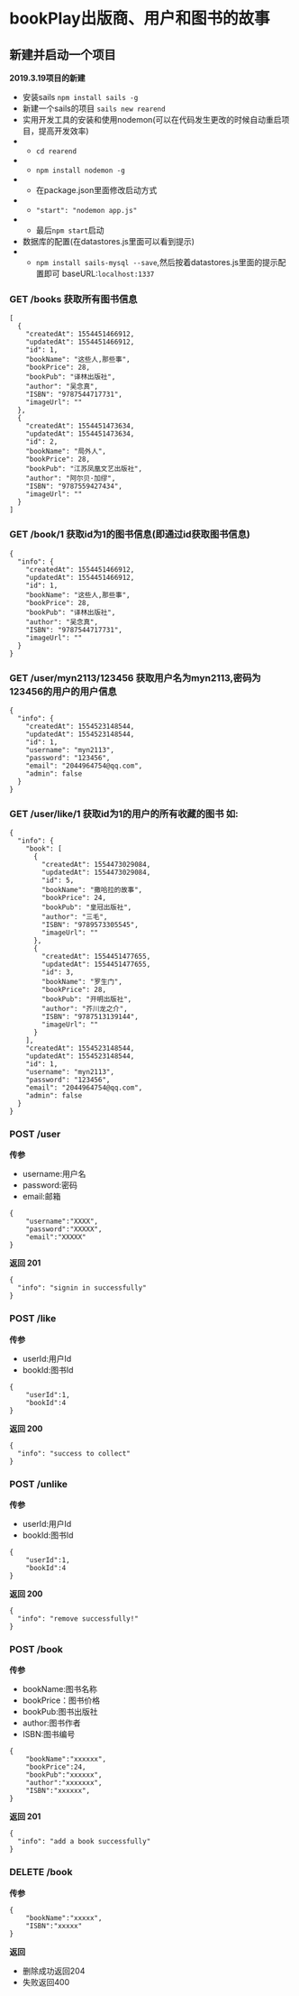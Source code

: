 # bookPlay出版商、用户和图书的故事

## 新建并启动一个项目

**2019.3.19项目的新建**
- 安装sails
`npm install sails -g`
- 新建一个sails的项目
`sails new rearend`
- 实用开发工具的安装和使用nodemon(可以在代码发生更改的时候自动重启项目，提高开发效率)
- - `cd rearend`
- - `npm install nodemon -g`
- - 在package.json里面修改启动方式
- - `"start": "nodemon app.js"`
- - 最后`npm start`启动
- 数据库的配置(在datastores.js里面可以看到提示)
- - `npm install sails-mysql --save`,然后按着datastores.js里面的提示配置即可
baseURL:`localhost:1337`

### GET /books  获取所有图书信息
```
[
  {
    "createdAt": 1554451466912,
    "updatedAt": 1554451466912,
    "id": 1,
    "bookName": "这些人,那些事",
    "bookPrice": 28,
    "bookPub": "译林出版社",
    "author": "吴念真",
    "ISBN": "9787544717731",
    "imageUrl": ""
  },
  {
    "createdAt": 1554451473634,
    "updatedAt": 1554451473634,
    "id": 2,
    "bookName": "局外人",
    "bookPrice": 28,
    "bookPub": "江苏凤凰文艺出版社",
    "author": "阿尔贝·加缪",
    "ISBN": "9787559427434",
    "imageUrl": ""
  }
]
  ```
### GET /book/1 获取id为1的图书信息(即通过id获取图书信息)
```
{
  "info": {
    "createdAt": 1554451466912,
    "updatedAt": 1554451466912,
    "id": 1,
    "bookName": "这些人,那些事",
    "bookPrice": 28,
    "bookPub": "译林出版社",
    "author": "吴念真",
    "ISBN": "9787544717731",
    "imageUrl": ""
  }
}
```
### GET /user/myn2113/123456  获取用户名为myn2113,密码为123456的用户的用户信息
```
{
  "info": {
    "createdAt": 1554523148544,
    "updatedAt": 1554523148544,
    "id": 1,
    "username": "myn2113",
    "password": "123456",
    "email": "2044964754@qq.com",
    "admin": false
  }
}
```
### GET /user/like/1  获取id为1的用户的所有收藏的图书 如:
```
{
  "info": {
    "book": [
      {
        "createdAt": 1554473029084,
        "updatedAt": 1554473029084,
        "id": 5,
        "bookName": "撒哈拉的故事",
        "bookPrice": 24,
        "bookPub": "皇冠出版社",
        "author": "三毛",
        "ISBN": "9789573305545",
        "imageUrl": ""
      },
      {
        "createdAt": 1554451477655,
        "updatedAt": 1554451477655,
        "id": 3,
        "bookName": "罗生门",
        "bookPrice": 28,
        "bookPub": "开明出版社",
        "author": "芥川龙之介",
        "ISBN": "9787513139144",
        "imageUrl": ""
      }
    ],
    "createdAt": 1554523148544,
    "updatedAt": 1554523148544,
    "id": 1,
    "username": "myn2113",
    "password": "123456",
    "email": "2044964754@qq.com",
    "admin": false
  }
}
```

### POST /user
**传参**
- username:用户名
- password:密码
- email:邮箱
```
{
    "username":"XXXX",
    "password":"XXXXX",
    "email":"XXXXX"
}  
```
**返回 201**
```
{
  "info": "signin in successfully"
}
```
### POST /like
**传参**
- userId:用户Id
- bookId:图书Id
```
{
    "userId":1,
    "bookId":4
}
```
**返回 200**

```
{
  "info": "success to collect"
}
```
### POST /unlike
**传参**
- userId:用户Id
- bookId:图书Id
```
{
    "userId":1,
    "bookId":4
}
```
**返回 200**

```
{
  "info": "remove successfully!"
}
```
### POST /book
**传参**
- bookName:图书名称
- bookPrice：图书价格
- bookPub:图书出版社
- author:图书作者
- ISBN:图书编号

```
{
    "bookName":"xxxxxx",
    "bookPrice":24,
    "bookPub":"xxxxxx",
    "author":"xxxxxxx",
    "ISBN":"xxxxxx",
}
```
**返回 201**
```
{
  "info": "add a book successfully"
}
```
### DELETE /book
**传参**
```
{
    "bookName":"xxxxx",
    "ISBN":"xxxxx"
}
```
**返回**
- 删除成功返回204
- 失败返回400


